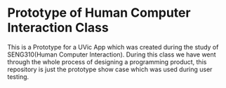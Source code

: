 # Prototype of Human Computer Interaction Class 
This is a Prototype for a UVic App which was created during the study of SENG310(Human Computer Interaction).
During this class we have went through the whole process of designing a programming product, this repository is just the prototype show case
which was used during user testing.
